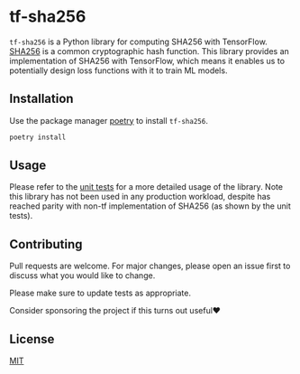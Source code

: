 # tf-sha256

`tf-sha256` is a Python library for computing SHA256 with TensorFlow.
[SHA256](https://en.wikipedia.org/wiki/SHA-2) is a common cryptographic hash function. This library provides an implementation of SHA256 with TensorFlow, which means it enables us to potentially design loss functions with it to train ML models.

## Installation

Use the package manager [poetry](https://python-poetry.org/) to install `tf-sha256`.

```bash
poetry install
```

## Usage

Please refer to the [unit tests](tests/test_sha256.py) for a more detailed usage of the library.
Note this library has not been used in any production workload, despite has reached parity with non-tf implementation of SHA256 (as shown by the unit tests).

## Contributing

Pull requests are welcome. For major changes, please open an issue first
to discuss what you would like to change.

Please make sure to update tests as appropriate.

Consider sponsoring the project if this turns out useful❤️

## License

[MIT](https://choosealicense.com/licenses/mit/)
